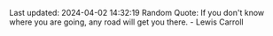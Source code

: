 Last updated: 2024-04-02 14:32:19
Random Quote: If you don't know where you are going, any road will get you there. - Lewis Carroll